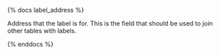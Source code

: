 {% docs label_address %}

Address that the label is for. This is the field that should be used to join other tables with labels. 

{% enddocs %}